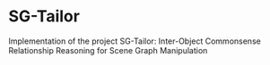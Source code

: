 # SG-Tailor
Implementation of the project SG-Tailor: Inter-Object Commonsense Relationship Reasoning for Scene Graph Manipulation
